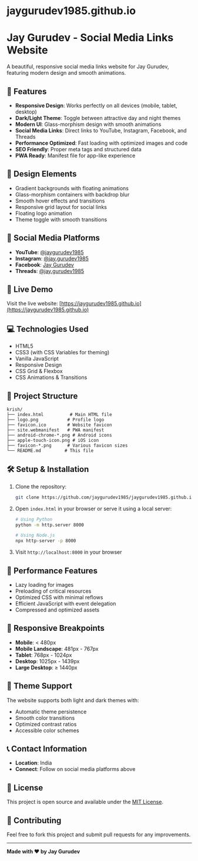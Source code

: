 # jaygurudev1985.github.io
# Jay Gurudev - Social Media Links Website

A beautiful, responsive social media links website for Jay Gurudev, featuring modern design and smooth animations.

## 🌟 Features

- **Responsive Design**: Works perfectly on all devices (mobile, tablet, desktop)
- **Dark/Light Theme**: Toggle between attractive day and night themes
- **Modern UI**: Glass-morphism design with smooth animations
- **Social Media Links**: Direct links to YouTube, Instagram, Facebook, and Threads
- **Performance Optimized**: Fast loading with optimized images and code
- **SEO Friendly**: Proper meta tags and structured data
- **PWA Ready**: Manifest file for app-like experience

## 🎨 Design Elements

- Gradient backgrounds with floating animations
- Glass-morphism containers with backdrop blur
- Smooth hover effects and transitions
- Responsive grid layout for social links
- Floating logo animation
- Theme toggle with smooth transitions

## 📱 Social Media Platforms

- **YouTube**: [@jaygurudev1985](https://www.youtube.com/@jaygurudev1985)
- **Instagram**: [@jay.gurudev1985](https://www.instagram.com/jay.gurudev1985/)
- **Facebook**: [Jay Gurudev](https://www.facebook.com/share/16LyEpS6oQ/)
- **Threads**: [@jay.gurudev1985](https://www.threads.com/@jay.gurudev1985)

## 🚀 Live Demo

Visit the live website: [https://jaygurudev1985.github.io](https://jaygurudev1985.github.io)

## 💻 Technologies Used

- HTML5
- CSS3 (with CSS Variables for theming)
- Vanilla JavaScript
- Responsive Design
- CSS Grid & Flexbox
- CSS Animations & Transitions

## 📁 Project Structure

```
krish/
├── index.html          # Main HTML file
├── logo.png           # Profile logo
├── favicon.ico        # Website favicon
├── site.webmanifest   # PWA manifest
├── android-chrome-*.png # Android icons
├── apple-touch-icon.png # iOS icon
├── favicon-*.png      # Various favicon sizes
└── README.md         # This file
```

## 🛠️ Setup & Installation

1. Clone the repository:
   ```bash
   git clone https://github.com/jaygurudev1985/jaygurudev1985.github.io.git
   ```

2. Open `index.html` in your browser or serve it using a local server:
   ```bash
   # Using Python
   python -m http.server 8000
   
   # Using Node.js
   npx http-server -p 8000
   ```

3. Visit `http://localhost:8000` in your browser

## 🎯 Performance Features

- Lazy loading for images
- Preloading of critical resources
- Optimized CSS with minimal reflows
- Efficient JavaScript with event delegation
- Compressed and optimized assets

## 📱 Responsive Breakpoints

- **Mobile**: < 480px
- **Mobile Landscape**: 481px - 767px
- **Tablet**: 768px - 1024px
- **Desktop**: 1025px - 1439px
- **Large Desktop**: ≥ 1440px

## 🌙 Theme Support

The website supports both light and dark themes with:
- Automatic theme persistence
- Smooth color transitions
- Optimized contrast ratios
- Accessible color schemes

## 📞 Contact Information

- **Location**: India
- **Connect**: Follow on social media platforms above

## 📄 License

This project is open source and available under the [MIT License](LICENSE).

## 🤝 Contributing

Feel free to fork this project and submit pull requests for any improvements.

---

**Made with ❤️ by Jay Gurudev**
